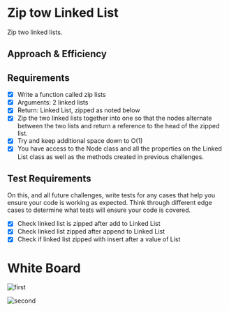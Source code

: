 # Zip tow Linked List

<!-- Description of the challenge -->

Zip two linked lists.

## Approach & Efficiency

<!-- What approach did you take? Discuss Why. What is the Big O space/time for this approach? -->

## Requirements

* [x] Write a function called zip lists
* [x] Arguments: 2 linked lists
* [x] Return: Linked List, zipped as noted below
* [x] Zip the two linked lists together into one so that the nodes alternate between the two lists and return a reference to the head of the zipped list.
* [x] Try and keep additional space down to O(1)
* [x] You have access to the Node class and all the properties on the Linked List class as well as the methods created in previous challenges.

## Test Requirements

On this, and all future challenges, write tests for any cases that help you ensure your code is working as expected. Think through different edge cases to determine what tests will ensure your code is covered.

* [x] Check linked list is  zipped after add to Linked List
* [x] Check linked list zipped after append to Linked List
* [x] Check if linked list zipped with insert after a value of List

# White Board

![first](1.png)

![second](2.png)
